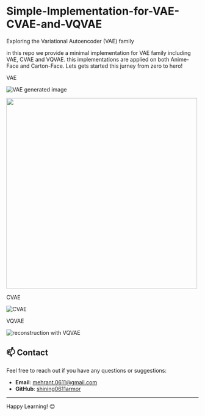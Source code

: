 # Simple-Implementation-for-VAE-CVAE-and-VQVAE
Exploring the Variational Autoencoder (VAE) family


 
in this repo we provide a minimal implementation for VAE family including VAE, CVAE and VQVAE. this implementations are applied on both Anime-Face and Carton-Face. Lets gets started this jurney from zero to hero!
   
VAE

![VAE generated image](https://github.com/shining0611armor/Simple-Implementation-for-VAE-CVAE-and-VQVAE/raw/main/images/screenshot030.png)

<img src="https://github.com/user-attachments/assets/5e6e2386-ed1a-43a1-a1a3-99f32f6c3b7b" width="500" />

CVAE

![CVAE](https://github.com/shining0611armor/Simple-Implementation-for-VAE-CVAE-and-VQVAE/raw/main/images/screenshot066.png)

VQVAE

![reconstruction with VQVAE](https://github.com/shining0611armor/Simple-Implementation-for-VAE-CVAE-and-VQVAE/raw/main/images/screenshot094.png)

 
## 📫 Contact
Feel free to reach out if you have any questions or suggestions:
- **Email**: mehrant.0611@gmail.com
- **GitHub**: [shining0611armor](https://github.com/shining0611armor)

---

Happy Learning! 😊

